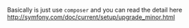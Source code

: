 Basically is just use `composer` and you can read the detail here http://symfony.com/doc/current/setup/upgrade_minor.html

